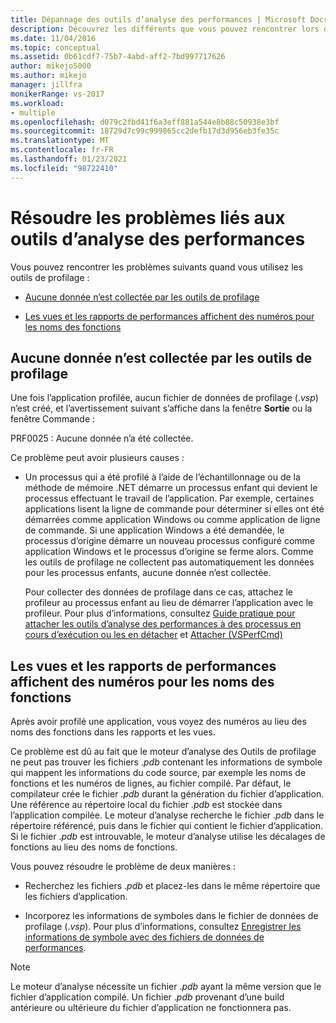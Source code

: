 ```yaml
---
title: Dépannage des outils d’analyse des performances | Microsoft Docs
description: Découvrez les différents que vous pouvez rencontrer lors de la résolution des problèmes liés aux outils de performances, par exemple quand aucune donnée n’est collectée par les outils de profilage.
ms.date: 11/04/2016
ms.topic: conceptual
ms.assetid: 0b61cdf7-75b7-4abd-aff2-7bd997717626
author: mikejo5000
ms.author: mikejo
manager: jillfra
monikerRange: vs-2017
ms.workload:
- multiple
ms.openlocfilehash: d079c2fbd41f6a3eff881a544e8b88c50938e3bf
ms.sourcegitcommit: 18729d7c99c999865cc2defb17d3d956eb3fe35c
ms.translationtype: MT
ms.contentlocale: fr-FR
ms.lasthandoff: 01/23/2021
ms.locfileid: "98722410"
---
```

# <a name="troubleshoot-performance-tools-issues"></a>Résoudre les problèmes liés aux outils d’analyse des performances
Vous pouvez rencontrer les problèmes suivants quand vous utilisez les outils de profilage :

- [Aucune donnée n’est collectée par les outils de profilage](#no-data-is-collected-by-the-profiling-tools)

- [Les vues et les rapports de performances affichent des numéros pour les noms des fonctions](#performance-views-and-reports-display-numbers-for-function-names)

## <a name="no-data-is-collected-by-the-profiling-tools"></a>Aucune donnée n’est collectée par les outils de profilage
 Une fois l’application profilée, aucun fichier de données de profilage (.*vsp*) n’est créé, et l’avertissement suivant s’affiche dans la fenêtre **Sortie** ou la fenêtre Commande :

 PRF0025 : Aucune donnée n’a été collectée.

 Ce problème peut avoir plusieurs causes :

- Un processus qui a été profilé à l’aide de l’échantillonnage ou de la méthode de mémoire .NET démarre un processus enfant qui devient le processus effectuant le travail de l’application. Par exemple, certaines applications lisent la ligne de commande pour déterminer si elles ont été démarrées comme application Windows ou comme application de ligne de commande. Si une application Windows a été demandée, le processus d’origine démarre un nouveau processus configuré comme application Windows et le processus d’origine se ferme alors. Comme les outils de profilage ne collectent pas automatiquement les données pour les processus enfants, aucune donnée n’est collectée.

     Pour collecter des données de profilage dans ce cas, attachez le profileur au processus enfant au lieu de démarrer l’application avec le profileur. Pour plus d’informations, consultez [Guide pratique pour attacher les outils d’analyse des performances à des processus en cours d’exécution ou les en détacher](../profiling/how-to-attach-and-detach-performance-tools-to-running-processes.md) et [Attacher (VSPerfCmd)](../profiling/attach.md)

## <a name="performance-views-and-reports-display-numbers-for-function-names"></a>Les vues et les rapports de performances affichent des numéros pour les noms des fonctions
 Après avoir profilé une application, vous voyez des numéros au lieu des noms des fonctions dans les rapports et les vues.

 Ce problème est dû au fait que le moteur d’analyse des Outils de profilage ne peut pas trouver les fichiers .*pdb* contenant les informations de symbole qui mappent les informations du code source, par exemple les noms de fonctions et les numéros de lignes, au fichier compilé. Par défaut, le compilateur crée le fichier *.pdb* durant la génération du fichier d’application. Une référence au répertoire local du fichier .*pdb* est stockée dans l’application compilée. Le moteur d’analyse recherche le fichier .*pdb* dans le répertoire référencé, puis dans le fichier qui contient le fichier d’application. Si le fichier .*pdb* est introuvable, le moteur d’analyse utilise les décalages de fonctions au lieu des noms de fonctions.

 Vous pouvez résoudre le problème de deux manières :

- Recherchez les fichiers .*pdb* et placez-les dans le même répertoire que les fichiers d’application.

- Incorporez les informations de symboles dans le fichier de données de profilage (.*vsp*). Pour plus d’informations, consultez [Enregistrer les informations de symbole avec des fichiers de données de performances](../profiling/saving-symbol-information-with-performance-data-files.md).

> [!NOTE]
> Le moteur d’analyse nécessite un fichier .*pdb* ayant la même version que le fichier d’application compilé. Un fichier .*pdb* provenant d’une build antérieure ou ultérieure du fichier d’application ne fonctionnera pas.
